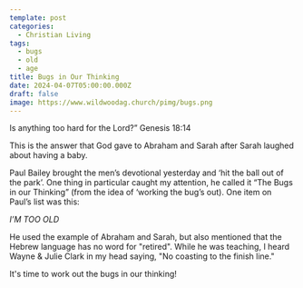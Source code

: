 ```yaml
---
template: post
categories:
  - Christian Living
tags:
  - bugs
  - old
  - age
title: Bugs in Our Thinking
date: 2024-04-07T05:00:00.000Z
draft: false
image: https://www.wildwoodag.church/pimg/bugs.png
---
```

Is anything too hard for the Lord?” Genesis 18:14

This is the answer that God gave to Abraham and Sarah after Sarah laughed about having a baby.

Paul Bailey brought the men’s devotional yesterday and ‘hit the ball out of the park’. One thing in particular caught my attention, he called it “The Bugs in our Thinking” (from the idea of ‘working the bug’s out). One item on Paul’s list was this:

*I’M TOO OLD*

He used the example of Abraham and Sarah, but also mentioned that the Hebrew language has no word for "retired". While he was teaching, I heard Wayne & Julie Clark in my head saying, "No coasting to the finish line."

It's time to work out the bugs in our thinking!